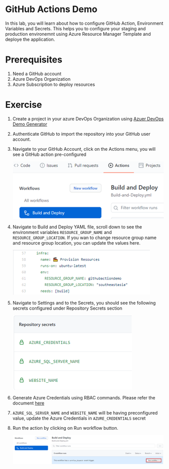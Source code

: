# GitHub Actions Demo

In this lab, you will learn about how to configure GitHub Action, Environment Variables and Secrets. This helps you to configure your staging and production environemnt using Azure Resource Manager Template and deploye the application.

# Prerequisites
1. Need a GitHub account
1. Azure DevOps Organization
1. Azure Subscription to deploy resources

# Exercise

1. Create a project in your azure DevOps Organization using [Azuer DevOps Demo Generator](http://azuredevopsdemogenerator-core.azurewebsites.net/?name=actiondemo)

2. Authenticate GitHub to import the repository into your GitHub user account.

3. Navigate to your GitHub Account, click on the Actions menu, you will see a GitHub action pre-configured

    ![actions](Images/Action.png)

4. Navigate to Build and Deploy YAML file, scroll down to see the environment variables ```RESOURCE_GROUP_NAME``` and  ```RESOURCE_GROUP_LOCATION```. If you wan to change resource group name and resource group location, you can update the values here.

    ![variables](Images/EnvVariables.png)

5. Navigate to Settings and to the Secrets, you should see the following secrets configured under Repository Secrets section
    
    ![secrets](Images/Secrets.png)

6. Generate Azure Credentials using RBAC commands. Please refer the document [here](https://github.com/marketplace/actions/azure-login#configure-deployment-credentials) 
7. ```AZURE_SQL_SERVER_NAME``` and ```WEBSITE_NAME``` will be having preconfigured value, update the Azure Credentials in ```AZURE_CREDENTIALS``` secret

8. Run the action by clicking on Run workflow button.

    ![RunAction](Images/RunAction.png)
    
